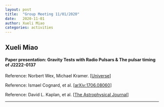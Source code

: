 ```yaml
---
layout: post
title:  "Group Meeting 11/01/2020"
date:   2020-11-01
author: Xueli Miao
categories: activities
---
```






## Xueli Miao

#### Paper presentation: Gravity Tests with Radio Pulsars & The pulsar timing of J2222-0137

Reference: Norbert Wex, Michael Kramer. [[Universe](https://www.mdpi.com/2218-1997/6/9/156)]

Reference: Ismael Cognard, et al. [[arXiv:1706.08060](https://arxiv.org/abs/1706.08060)]

Reference: David L. Kaplan, et al. [[The Astrophysical Journal](https://iopscience.iop.org/article/10.1088/0004-637X/789/2/119)]





---
